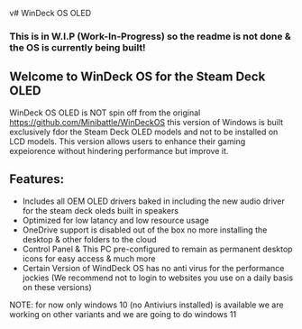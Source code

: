 v# WinDeck OS OLED
### This is in W.I.P (Work-In-Progress) so the readme is not done & the OS is currently being built! ###

## Welcome to WinDeck OS for the Steam Deck OLED ##

WinDeck OS OLED is NOT spin off from the original https://github.com/Minibattle/WinDeckOS this version of Windows is built exclusively fdor the Steam Deck OLED models and not to be installed on LCD models.
This version allows users to enhance their gaming expeiorence without hindering performance but improve it.

## Features: ##
- Includes all OEM OLED drivers baked in including the new audio driver for the steam deck oleds built in speakers
- Optimized for low latancy and low resource usage
- OneDrive support is disabled out of the box no more installing the desktop & other folders to the cloud
- Control Panel & This PC pre-configured to remain as permanent desktop icons for easy access & much more
- Certain Version of WindDeck OS has no anti virus for the performance jockies (We recommend not to login to websites you use on a daily basis on these versions)

NOTE: for now only windows 10 (no Antiviurs installed) is available we are working on other variants and we are going to do windows 11
